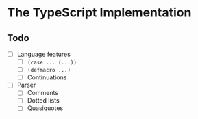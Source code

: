 # The TypeScript Implementation

## Todo

- [ ] Language features
  - [ ] `(case ... (...))`
  - [ ] `(defmacro ...)`
  - [ ] Continuations
- [ ] Parser
  - [ ] Comments
  - [ ] Dotted lists
  - [ ] Quasiquotes

